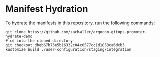 # Manifest Hydration

To hydrate the manifests in this repository, run the following commands:

```shell
git clone https://github.com/zachaller/argocon-gitops-promoter-hydrate-demo
# cd into the cloned directory
git checkout dbeb67b73e5b16332c04c0577cc1d1853ca6dcb3
kustomize build ./user-configuration/staging/integration
```
